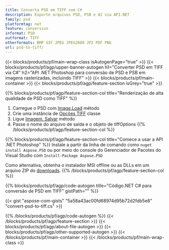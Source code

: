 ```yaml
---
title: Converta PSD em TIFF com C#
description: Exporte arquivos PSD, PSB e AI via API.NET
family: psd
platformtag: net
feature: conversion
informat: PSD
outformat: TIFF
otherformats: BMP GIF JPEG JPEG2000 JP2 PDF PNG
url: psd-to-tiff/
---
```


{{< blocks/products/pf/main-wrap-class isAutogenPage="true" >}}
{{< blocks/products/pf/agp/upper-banner-autogen h1="Converter PSD em TIFF via C#" h2="API .NET Photoshop para conversão de PSD e PSB em imagens rasterizadas, incluindo TIFF" >}}
{{< blocks/products/pf/main-container >}}
{{< blocks/products/pf/agp/feature-section isGrey="true" >}}

{{% blocks/products/pf/agp/feature-section-col title="Renderização de alta qualidade de PSD como TIFF" %}}
1. Carregue o PSD com [Image.Load](https://apireference.aspose.com/psd/net/aspose.psd/image/methods/load/index) método
1. Crie uma instância de [Opções TIFF](https://apireference.aspose.com/psd/net/aspose.psd.imageoptions/tiffoptions) classe
1. Ligue [Imagem. Salvar](https://apireference.aspose.com/psd/net/aspose.psd/image/methods/save/index) método
1. Passe o nome do arquivo de saída e o objeto de tiffOptions
{{% /blocks/products/pf/agp/feature-section-col %}}

{{% blocks/products/pf/agp/feature-section-col title="Comece a usar a API .NET Photoshop" %}}
Instale a partir da linha de comando como ```nuget install Aspose.PSD``` ou por meio do console do Gerenciador de Pacotes do Visual Studio com ```Install-Package Aspose.PSD```

Como alternativa, obtenha o instalador MSI offline ou as DLLs em um arquivo ZIP do [downloads](https://releases.aspose.com/psd/net).
{{% /blocks/products/pf/agp/feature-section-col %}}

{{% blocks/products/pf/agp/code-autogen title="Código.NET C# para conversão de PSD em TIFF" gistPath="" %}}

{{< gist "aspose-com-gists" "5a58a43ac00fd68974d95b72d2fdb5e8" "convert-psd-to-tiff.cs" >}}

{{% /blocks/products/pf/agp/code-autogen %}}
{{< /blocks/products/pf/agp/feature-section >}}
{{< blocks/products/pf/agp/about-file-autogen >}}
{{< blocks/products/pf/agp/other-supported-autogen >}}
{{< /blocks/products/pf/main-container >}}
{{< /blocks/products/pf/main-wrap-class >}}
